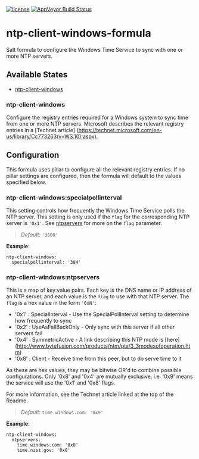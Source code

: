 [![license](https://img.shields.io/github/license/plus3it/ntp-client-windows-formula.svg)](./LICENSE)
[![AppVeyor Build Status](https://ci.appveyor.com/api/projects/status/github/plus3it/ntp-client-windows-formula?branch=master&svg=true)](https://ci.appveyor.com/project/plus3it/ntp-client-windows-formula)

# ntp-client-windows-formula
Salt formula to configure the Windows Time Service to sync with one or more
NTP servers.


## Available States

- [ntp-client-windows](#ntp-client-windows)


### ntp-client-windows

Configure the registry entries required for a Windows system to sync time from
one or more NTP servers. Microsoft describes the relevant registry entries in
a [Technet article]
(https://technet.microsoft.com/en-us/library/Cc773263(v=WS.10).aspx).


## Configuration

This formula uses pillar to configure all the relevant registry entries. If no
pillar settings are configured, then the formula will default to the values
specified below.


### ntp-client-windows:specialpollinterval

This setting controls how frequently the Windows Time Service polls the NTP
server. This setting is only used if the `flag` for the corresponding NTP
server is `'0x1'`. See [ntpservers](#ntp-client-windows:ntpservers) for more
on the `flag` parameter.

>*Default*: `'3600'`

**Example**:

```
ntp-client-windows:
  specialpollinterval: '384'
```


### ntp-client-windows:ntpservers

This is a map of key:value pairs. Each key is the DNS name or IP address of an
NTP server, and each value is the `flag` to use with that NTP server. The
`flag` is a hex value in the form `'0xN'`:

- '0x1' : SpecialInterval - Use the SpecialPollInterval setting to determine
how frequently to sync
- '0x2' : UseAsFallBackOnly - Only sync with this server if all other servers fail
- '0x4' : SymmetricActive - A link describing this NTP mode is [here]
(http://www.bytefusion.com/products/ntm/pts/3_3modesofoperation.htm)
- '0x8' : Client - Receive time from this peer, but to do serve time to it

As these are hex values, they may be bitwise OR'd to combine possible
configurations. Only '0x8' and '0x4' are mutually exclusive. i.e. '0x9' means
the service will use the '0x1' and '0x8' flags.

For more information, see the Technet article linked at the top of the Readme.

>*Default*: `time.windows.com: '0x9'`

**Example**:

```
ntp-client-windows:
  ntpservers:
    time.windows.com: '0x8'
    time.nist.gov: '0x8'
```
